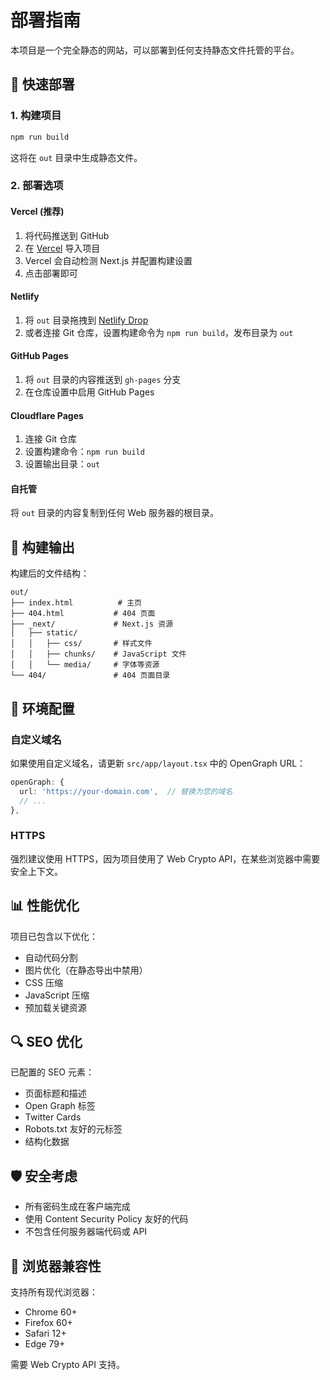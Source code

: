 # 部署指南

本项目是一个完全静态的网站，可以部署到任何支持静态文件托管的平台。

## 🚀 快速部署

### 1. 构建项目

```bash
npm run build
```

这将在 `out` 目录中生成静态文件。

### 2. 部署选项

#### Vercel (推荐)
1. 将代码推送到 GitHub
2. 在 [Vercel](https://vercel.com) 导入项目
3. Vercel 会自动检测 Next.js 并配置构建设置
4. 点击部署即可

#### Netlify
1. 将 `out` 目录拖拽到 [Netlify Drop](https://app.netlify.com/drop)
2. 或者连接 Git 仓库，设置构建命令为 `npm run build`，发布目录为 `out`

#### GitHub Pages
1. 将 `out` 目录的内容推送到 `gh-pages` 分支
2. 在仓库设置中启用 GitHub Pages

#### Cloudflare Pages
1. 连接 Git 仓库
2. 设置构建命令：`npm run build`
3. 设置输出目录：`out`

#### 自托管
将 `out` 目录的内容复制到任何 Web 服务器的根目录。

## 📁 构建输出

构建后的文件结构：
```
out/
├── index.html          # 主页
├── 404.html           # 404 页面
├── _next/             # Next.js 资源
│   ├── static/
│   │   ├── css/       # 样式文件
│   │   ├── chunks/    # JavaScript 文件
│   │   └── media/     # 字体等资源
└── 404/               # 404 页面目录
```

## 🔧 环境配置

### 自定义域名
如果使用自定义域名，请更新 `src/app/layout.tsx` 中的 OpenGraph URL：

```typescript
openGraph: {
  url: 'https://your-domain.com',  // 替换为您的域名
  // ...
},
```

### HTTPS
强烈建议使用 HTTPS，因为项目使用了 Web Crypto API，在某些浏览器中需要安全上下文。

## 📊 性能优化

项目已包含以下优化：
- 自动代码分割
- 图片优化（在静态导出中禁用）
- CSS 压缩
- JavaScript 压缩
- 预加载关键资源

## 🔍 SEO 优化

已配置的 SEO 元素：
- 页面标题和描述
- Open Graph 标签
- Twitter Cards
- Robots.txt 友好的元标签
- 结构化数据

## 🛡️ 安全考虑

- 所有密码生成在客户端完成
- 使用 Content Security Policy 友好的代码
- 不包含任何服务器端代码或 API

## 📱 浏览器兼容性

支持所有现代浏览器：
- Chrome 60+
- Firefox 60+
- Safari 12+
- Edge 79+

需要 Web Crypto API 支持。 